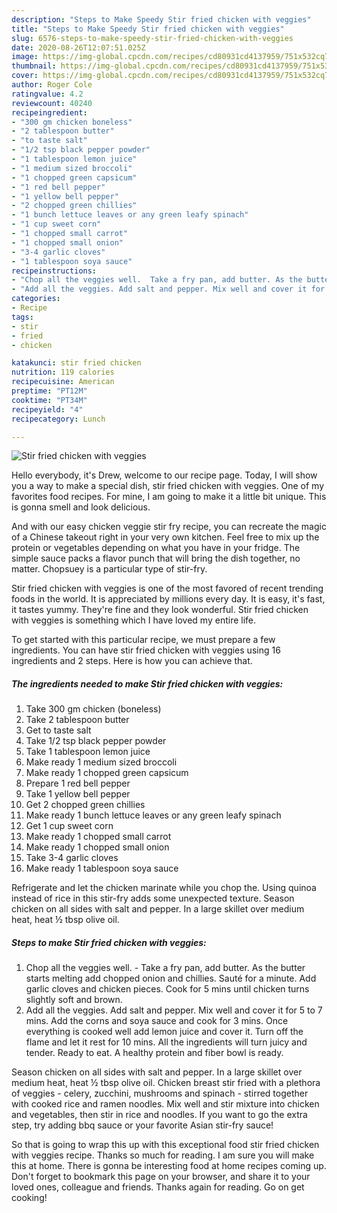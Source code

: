 ```yaml
---
description: "Steps to Make Speedy Stir fried chicken with veggies"
title: "Steps to Make Speedy Stir fried chicken with veggies"
slug: 6576-steps-to-make-speedy-stir-fried-chicken-with-veggies
date: 2020-08-26T12:07:51.025Z
image: https://img-global.cpcdn.com/recipes/cd80931cd4137959/751x532cq70/stir-fried-chicken-with-veggies-recipe-main-photo.jpg
thumbnail: https://img-global.cpcdn.com/recipes/cd80931cd4137959/751x532cq70/stir-fried-chicken-with-veggies-recipe-main-photo.jpg
cover: https://img-global.cpcdn.com/recipes/cd80931cd4137959/751x532cq70/stir-fried-chicken-with-veggies-recipe-main-photo.jpg
author: Roger Cole
ratingvalue: 4.2
reviewcount: 40240
recipeingredient:
- "300 gm chicken boneless"
- "2 tablespoon butter"
- "to taste salt"
- "1/2 tsp black pepper powder"
- "1 tablespoon lemon juice"
- "1 medium sized broccoli"
- "1 chopped green capsicum"
- "1 red bell pepper"
- "1 yellow bell pepper"
- "2 chopped green chillies"
- "1 bunch lettuce leaves or any green leafy spinach"
- "1 cup sweet corn"
- "1 chopped small carrot"
- "1 chopped small onion"
- "3-4 garlic cloves"
- "1 tablespoon soya sauce"
recipeinstructions:
- "Chop all the veggies well.  Take a fry pan, add butter. As the butter starts melting add chopped onion and chillies. Sauté for a minute. Add garlic cloves and chicken pieces. Cook for 5 mins until chicken turns slightly soft and brown."
- "Add all the veggies. Add salt and pepper. Mix well and cover it for 5 to 7 mins. Add the corns and soya sauce and cook for 3 mins. Once everything is cooked well add lemon juice and cover it. Turn off the flame and let it rest for 10 mins. All the ingredients will turn juicy and tender. Ready to eat. A healthy protein and fiber bowl is ready."
categories:
- Recipe
tags:
- stir
- fried
- chicken

katakunci: stir fried chicken 
nutrition: 119 calories
recipecuisine: American
preptime: "PT12M"
cooktime: "PT34M"
recipeyield: "4"
recipecategory: Lunch

---
```



![Stir fried chicken with veggies](https://img-global.cpcdn.com/recipes/cd80931cd4137959/751x532cq70/stir-fried-chicken-with-veggies-recipe-main-photo.jpg)

Hello everybody, it's Drew, welcome to our recipe page. Today, I will show you a way to make a special dish, stir fried chicken with veggies. One of my favorites food recipes. For mine, I am going to make it a little bit unique. This is gonna smell and look delicious.

And with our easy chicken veggie stir fry recipe, you can recreate the magic of a Chinese takeout right in your very own kitchen. Feel free to mix up the protein or vegetables depending on what you have in your fridge. The simple sauce packs a flavor punch that will bring the dish together, no matter. Chopsuey is a particular type of stir-fry.

Stir fried chicken with veggies is one of the most favored of recent trending foods in the world. It is appreciated by millions every day. It is easy, it's fast, it tastes yummy. They're fine and they look wonderful. Stir fried chicken with veggies is something which I have loved my entire life.


To get started with this particular recipe, we must prepare a few ingredients. You can have stir fried chicken with veggies using 16 ingredients and 2 steps. Here is how you can achieve that.

<!--inarticleads1-->

##### The ingredients needed to make Stir fried chicken with veggies:

1. Take 300 gm chicken (boneless)
1. Take 2 tablespoon butter
1. Get to taste salt
1. Take 1/2 tsp black pepper powder
1. Take 1 tablespoon lemon juice
1. Make ready 1 medium sized broccoli
1. Make ready 1 chopped green capsicum
1. Prepare 1 red bell pepper
1. Take 1 yellow bell pepper
1. Get 2 chopped green chillies
1. Make ready 1 bunch lettuce leaves or any green leafy spinach
1. Get 1 cup sweet corn
1. Make ready 1 chopped small carrot
1. Make ready 1 chopped small onion
1. Take 3-4 garlic cloves
1. Make ready 1 tablespoon soya sauce


Refrigerate and let the chicken marinate while you chop the. Using quinoa instead of rice in this stir-fry adds some unexpected texture. Season chicken on all sides with salt and pepper. In a large skillet over medium heat, heat ½ tbsp olive oil. 

<!--inarticleads2-->

##### Steps to make Stir fried chicken with veggies:

1. Chop all the veggies well.  - Take a fry pan, add butter. As the butter starts melting add chopped onion and chillies. Sauté for a minute. Add garlic cloves and chicken pieces. Cook for 5 mins until chicken turns slightly soft and brown.
1. Add all the veggies. Add salt and pepper. Mix well and cover it for 5 to 7 mins. Add the corns and soya sauce and cook for 3 mins. Once everything is cooked well add lemon juice and cover it. Turn off the flame and let it rest for 10 mins. All the ingredients will turn juicy and tender. Ready to eat. A healthy protein and fiber bowl is ready.


Season chicken on all sides with salt and pepper. In a large skillet over medium heat, heat ½ tbsp olive oil. Chicken breast stir fried with a plethora of veggies - celery, zucchini, mushrooms and spinach - stirred together with cooked rice and ramen noodles. Mix well and stir mixture into chicken and vegetables, then stir in rice and noodles. If you want to go the extra step, try adding bbq sauce or your favorite Asian stir-fry sauce! 

So that is going to wrap this up with this exceptional food stir fried chicken with veggies recipe. Thanks so much for reading. I am sure you will make this at home. There is gonna be interesting food at home recipes coming up. Don't forget to bookmark this page on your browser, and share it to your loved ones, colleague and friends. Thanks again for reading. Go on get cooking!
